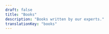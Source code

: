 ```yaml
---
draft: false
title: "Books"
description: "Books written by our experts."
translationKey: "books"
---
```


